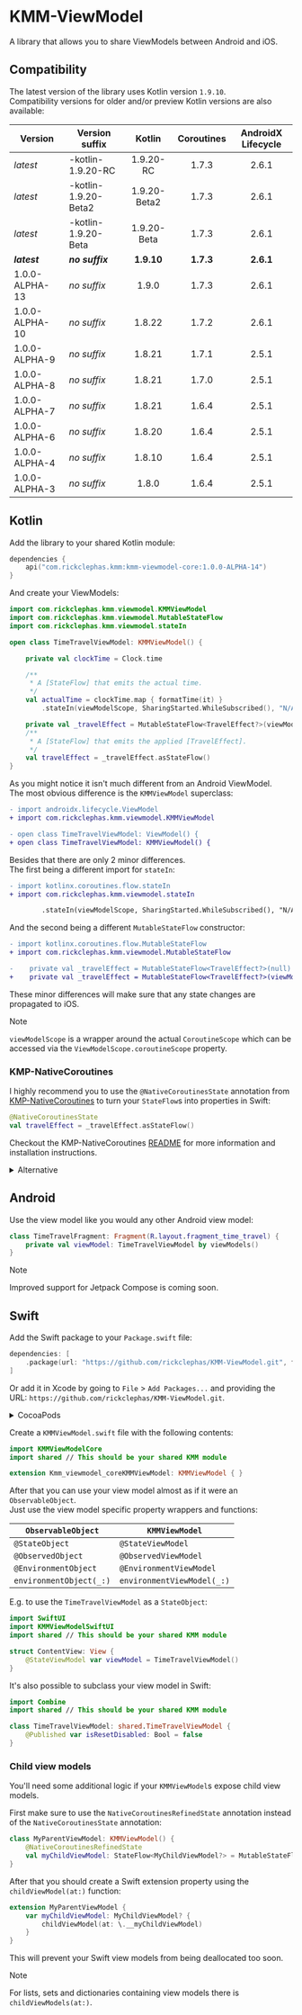# KMM-ViewModel

A library that allows you to share ViewModels between Android and iOS.

## Compatibility

The latest version of the library uses Kotlin version `1.9.10`.  
Compatibility versions for older and/or preview Kotlin versions are also available:

| Version        | Version suffix       |    Kotlin    | Coroutines | AndroidX Lifecycle |
|----------------|----------------------|:------------:|:----------:|:------------------:|
| _latest_       | -kotlin-1.9.20-RC    |  1.9.20-RC   |   1.7.3    |       2.6.1        |
| _latest_       | -kotlin-1.9.20-Beta2 | 1.9.20-Beta2 |   1.7.3    |       2.6.1        |
| _latest_       | -kotlin-1.9.20-Beta  | 1.9.20-Beta  |   1.7.3    |       2.6.1        |
| **_latest_**   | **_no suffix_**      |  **1.9.10**  | **1.7.3**  |     **2.6.1**      |
| 1.0.0-ALPHA-13 | _no suffix_          |    1.9.0     |   1.7.3    |       2.6.1        |
| 1.0.0-ALPHA-10 | _no suffix_          |    1.8.22    |   1.7.2    |       2.6.1        |
| 1.0.0-ALPHA-9  | _no suffix_          |    1.8.21    |   1.7.1    |       2.5.1        |
| 1.0.0-ALPHA-8  | _no suffix_          |    1.8.21    |   1.7.0    |       2.5.1        |
| 1.0.0-ALPHA-7  | _no suffix_          |    1.8.21    |   1.6.4    |       2.5.1        |
| 1.0.0-ALPHA-6  | _no suffix_          |    1.8.20    |   1.6.4    |       2.5.1        |
| 1.0.0-ALPHA-4  | _no suffix_          |    1.8.10    |   1.6.4    |       2.5.1        |
| 1.0.0-ALPHA-3  | _no suffix_          |    1.8.0     |   1.6.4    |       2.5.1        |

## Kotlin

Add the library to your shared Kotlin module:
```kotlin
dependencies {
    api("com.rickclephas.kmm:kmm-viewmodel-core:1.0.0-ALPHA-14")
}
```

And create your ViewModels:
```kotlin
import com.rickclephas.kmm.viewmodel.KMMViewModel
import com.rickclephas.kmm.viewmodel.MutableStateFlow
import com.rickclephas.kmm.viewmodel.stateIn

open class TimeTravelViewModel: KMMViewModel() {

    private val clockTime = Clock.time

    /**
     * A [StateFlow] that emits the actual time.
     */
    val actualTime = clockTime.map { formatTime(it) }
        .stateIn(viewModelScope, SharingStarted.WhileSubscribed(), "N/A")

    private val _travelEffect = MutableStateFlow<TravelEffect?>(viewModelScope, null)
    /**
     * A [StateFlow] that emits the applied [TravelEffect].
     */
    val travelEffect = _travelEffect.asStateFlow()
}
```

As you might notice it isn't much different from an Android ViewModel.  
The most obvious difference is the `KMMViewModel` superclass:

```diff
- import androidx.lifecycle.ViewModel
+ import com.rickclephas.kmm.viewmodel.KMMViewModel

- open class TimeTravelViewModel: ViewModel() {
+ open class TimeTravelViewModel: KMMViewModel() {
```

Besides that there are only 2 minor differences.  
The first being a different import for `stateIn`:

```diff
- import kotlinx.coroutines.flow.stateIn
+ import com.rickclephas.kmm.viewmodel.stateIn

        .stateIn(viewModelScope, SharingStarted.WhileSubscribed(), "N/A")
```

And the second being a different `MutableStateFlow` constructor:

```diff
- import kotlinx.coroutines.flow.MutableStateFlow
+ import com.rickclephas.kmm.viewmodel.MutableStateFlow

-    private val _travelEffect = MutableStateFlow<TravelEffect?>(null)
+    private val _travelEffect = MutableStateFlow<TravelEffect?>(viewModelScope, null)
```

These minor differences will make sure that any state changes are propagated to iOS.  

> [!NOTE]
> `viewModelScope` is a wrapper around the actual `CoroutineScope` which can be accessed 
> via the `ViewModelScope.coroutineScope` property.

### KMP-NativeCoroutines

I highly recommend you to use the `@NativeCoroutinesState` annotation from
[KMP-NativeCoroutines](https://github.com/rickclephas/KMP-NativeCoroutines)
to turn your `StateFlow`s into properties in Swift:

```kotlin
@NativeCoroutinesState
val travelEffect = _travelEffect.asStateFlow()
```

Checkout the KMP-NativeCoroutines [README](https://github.com/rickclephas/KMP-NativeCoroutines/blob/master/README.md)
for more information and installation instructions.

<details><summary>Alternative</summary>
<p>

Alternatively you can create extension properties in your iOS source-set yourself:
```kotlin
val TimeTravelViewModel.travelEffectValue: TravelEffect?
    get() = travelEffect.value
```
</p>
</details>

## Android

Use the view model like you would any other Android view model:
```kotlin
class TimeTravelFragment: Fragment(R.layout.fragment_time_travel) {
    private val viewModel: TimeTravelViewModel by viewModels()
}
```

> [!NOTE]
> Improved support for Jetpack Compose is coming soon.

## Swift

Add the Swift package to your `Package.swift` file:
```swift
dependencies: [
    .package(url: "https://github.com/rickclephas/KMM-ViewModel.git", from: "1.0.0-ALPHA-14")
]
```

Or add it in Xcode by going to `File` > `Add Packages...` and providing the URL:
`https://github.com/rickclephas/KMM-ViewModel.git`.

<details><summary>CocoaPods</summary>
<p>

If you like you can also use CocoaPods instead of SPM:
```ruby
pod 'KMMViewModelSwiftUI', '1.0.0-ALPHA-14'
```
</p>
</details>

Create a `KMMViewModel.swift` file with the following contents:
```swift
import KMMViewModelCore
import shared // This should be your shared KMM module

extension Kmm_viewmodel_coreKMMViewModel: KMMViewModel { }
```

After that you can use your view model almost as if it were an `ObservableObject`.   
Just use the view model specific property wrappers and functions:

| `ObservableObject`      | `KMMViewModel`             |
|-------------------------|----------------------------|
| `@StateObject`          | `@StateViewModel`          |
| `@ObservedObject`       | `@ObservedViewModel`       |
| `@EnvironmentObject`    | `@EnvironmentViewModel`    |
| `environmentObject(_:)` | `environmentViewModel(_:)` |

E.g. to use the `TimeTravelViewModel` as a `StateObject`:
```swift
import SwiftUI
import KMMViewModelSwiftUI
import shared // This should be your shared KMM module

struct ContentView: View {
    @StateViewModel var viewModel = TimeTravelViewModel()
}
```

It's also possible to subclass your view model in Swift:
```swift
import Combine
import shared // This should be your shared KMM module

class TimeTravelViewModel: shared.TimeTravelViewModel {
    @Published var isResetDisabled: Bool = false
}
```

### Child view models

You'll need some additional logic if your `KMMViewModel`s expose child view models.

First make sure to use the `NativeCoroutinesRefinedState` annotation instead of the `NativeCoroutinesState` annotation:
```kotlin
class MyParentViewModel: KMMViewModel() {
    @NativeCoroutinesRefinedState
    val myChildViewModel: StateFlow<MyChildViewModel?> = MutableStateFlow(null)
}
```

After that you should create a Swift extension property using the `childViewModel(at:)` function: 
```swift
extension MyParentViewModel {
    var myChildViewModel: MyChildViewModel? {
        childViewModel(at: \.__myChildViewModel)
    }
}
```

This will prevent your Swift view models from being deallocated too soon. 

> [!NOTE]
> For lists, sets and dictionaries containing view models there is `childViewModels(at:)`.

